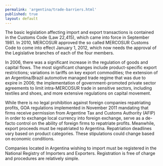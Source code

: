 ```yaml
--- 
permalink: 'argentina/trade-barriers.html' 
published: true 
layout: default
---
```

The basic legislation affecting import and export transactions is contained in the Customs Code (Law 22,415), which came into force in September 1981. In 2010, MERCOSUR approved the so called MERCOSUR Customs Code to come into effect January 1, 2012, which now needs the approval of the Legislative branches of each of the four members.
 
In 2006, there was a significant increase in the regulation of goods and capital flows. The most significant changes include product-specific export restrictions; variations in tariffs on key export commodities; the extension of an Argentina/Brazil automotive managed trade regime that was due to expire in 2006; the implementation of government-promoted private sector agreements to limit intra-MERCOSUR trade in sensitive sectors, including textiles and shoes, and more extensive regulations on capital movement.

While there is no legal prohibition against foreign companies repatriating profits, GOA regulations implemented in November 2011 mandating that firms receive permission from Argentine Tax and Customs Authority (AFIP) in order to exchange local currency into foreign exchange, serve as a de-facto control on the ability of foreign firms to repatriate profits. Meanwhile, export proceeds must be repatriated to Argentina. Repatriation deadlines vary based on product categories. These stipulations could change based on economic conditions.

Companies located in Argentina wishing to import must be registered in the National Registry of Importers and Exporters. Registration is free of charge and procedures are relatively simple.
